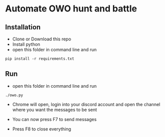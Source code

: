 # Automate OWO hunt and battle

## Installation

- Clone or Download this repo
- Install python
- open this folder in command line and run

```
pip install -r requirements.txt
```

## Run 

- open this folder in command line and run

```
./owo.py
```
- Chrome will open, login into your discord account and open the channel where you want the messages to be sent

- You can now press F7 to send messages
- Press F8 to close everything